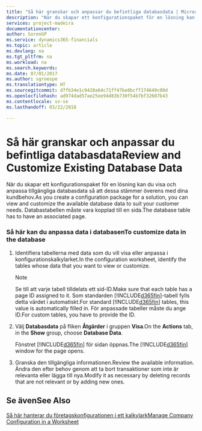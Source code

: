 ```yaml
---
title: "Så här granskar och anpassar du befintliga databasdata | Microsoft Docs"
description: "När du skapar ett konfigurationspaket för en lösning kan du visa och anpassa tillgängliga databasdata så att dessa stämmer överens med dina kundbehov. Databastabellen måste vara kopplad till en sida."
services: project-madeira
documentationcenter: 
author: SorenGP
ms.service: dynamics365-financials
ms.topic: article
ms.devlang: na
ms.tgt_pltfrm: na
ms.workload: na
ms.search.keywords: 
ms.date: 07/01/2017
ms.author: sgroespe
ms.translationtype: HT
ms.sourcegitcommit: d7fb34e1c9428a64c71ff47be8bcff174649c00d
ms.openlocfilehash: ad974dad57ae25ee94d83b730f54b7bf32607b43
ms.contentlocale: sv-se
ms.lasthandoff: 03/22/2018

---
```

# <a name="review-and-customize-existing-database-data"></a><span data-ttu-id="1ac73-104">Så här granskar och anpassar du befintliga databasdata</span><span class="sxs-lookup"><span data-stu-id="1ac73-104">Review and Customize Existing Database Data</span></span>
<span data-ttu-id="1ac73-105">När du skapar ett konfigurationspaket för en lösning kan du visa och anpassa tillgängliga databasdata så att dessa stämmer överens med dina kundbehov.</span><span class="sxs-lookup"><span data-stu-id="1ac73-105">As you create a configuration package for a solution, you can view and customize the available database data to suit your customer needs.</span></span> <span data-ttu-id="1ac73-106">Databastabellen måste vara kopplad till en sida.</span><span class="sxs-lookup"><span data-stu-id="1ac73-106">The database table has to have an associated page.</span></span>  

### <a name="to-customize-data-in-the-database"></a><span data-ttu-id="1ac73-107">Så här kan du anpassa data i databasen</span><span class="sxs-lookup"><span data-stu-id="1ac73-107">To customize data in the database</span></span>  

1.  <span data-ttu-id="1ac73-108">Identifiera tabellerna med data som du vill visa eller anpassa i konfigurationskalkylarket.</span><span class="sxs-lookup"><span data-stu-id="1ac73-108">In the configuration worksheet, identify the tables whose data that you want to view or customize.</span></span>  

    > [!NOTE]  
    >  <span data-ttu-id="1ac73-109">Se till att varje tabell tilldelats ett sid-ID.</span><span class="sxs-lookup"><span data-stu-id="1ac73-109">Make sure that each table has a page ID assigned to it.</span></span> <span data-ttu-id="1ac73-110">Som standarden [!INCLUDE[d365fin](includes/d365fin_md.md)]-tabell fylls detta värdet i automatiskt.</span><span class="sxs-lookup"><span data-stu-id="1ac73-110">For standard [!INCLUDE[d365fin](includes/d365fin_md.md)] tables, this value is automatically filled in.</span></span> <span data-ttu-id="1ac73-111">För anpassade tabeller måste du ange ID.</span><span class="sxs-lookup"><span data-stu-id="1ac73-111">For custom tables, you have to provide the ID.</span></span>  

2.  <span data-ttu-id="1ac73-112">Välj **Databasdata** på fliken **Åtgärder** i gruppen **Visa**.</span><span class="sxs-lookup"><span data-stu-id="1ac73-112">On the **Actions** tab, in the **Show** group, choose **Database Data**.</span></span>  

     <span data-ttu-id="1ac73-113">Fönstret [!INCLUDE[d365fin](includes/d365fin_md.md)] för sidan öppnas.</span><span class="sxs-lookup"><span data-stu-id="1ac73-113">The [!INCLUDE[d365fin](includes/d365fin_md.md)] window for the page opens.</span></span>  

3.  <span data-ttu-id="1ac73-114">Granska den tillgängliga informationen.</span><span class="sxs-lookup"><span data-stu-id="1ac73-114">Review the available information.</span></span> <span data-ttu-id="1ac73-115">Ändra den efter behov genom att ta bort transaktioner som inte är relevanta eller lägga till nya.</span><span class="sxs-lookup"><span data-stu-id="1ac73-115">Modify it as necessary by deleting records that are not relevant or by adding new ones.</span></span>  

## <a name="see-also"></a><span data-ttu-id="1ac73-116">Se även</span><span class="sxs-lookup"><span data-stu-id="1ac73-116">See Also</span></span>  
 [<span data-ttu-id="1ac73-117">Så här hanterar du företagskonfigurationen i ett kalkylark</span><span class="sxs-lookup"><span data-stu-id="1ac73-117">Manage Company Configuration in a Worksheet</span></span>](admin-how-to-manage-company-configuration-in-a-worksheet.md)

